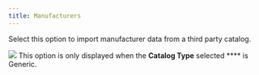 ```yaml
---
title: Manufacturers
---
```



Select this option to import manufacturer data from a third party catalog.


![]({{site.utl_baseurl}}/img/note.gif) This option is only displayed when the **Catalog 
 Type** selected **** is Generic.
